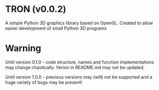 # TRON (v0.0.2)
A simple Python 3D graphics library based on OpenGL. Created to allow easier development of small Python 3D programs

# Warning
Until version 0.1.0 - code structure, names and function implementations may change chaotically. Verion in README.md may not be updated.

Until version 1.0.0 - previous versions may (will) not be supported and a huge variety of bugs may be present!
